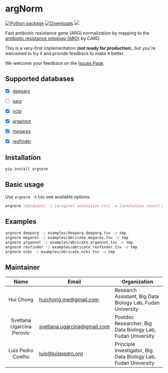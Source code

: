 # argNorm

[![Python package](https://github.com/BigDataBiology/argNorm/actions/workflows/python-package.yml/badge.svg)](https://github.com/BigDataBiology/argNorm/actions/workflows/python-package.yml)
[![Downloads](https://pepy.tech/badge/argNorm)](https://pepy.tech/project/argNorm)
![](https://img.shields.io/badge/status-alpha-red?style=flat) 
<!-- ![](https://img.shields.io/github/license/BigDataBiology/argNorm?style=flat) -->

Fast antibiotic resistance gene (ARG) normalization by mapping to the [antibiotic resistance ontology (ARO)](https://obofoundry.org/ontology/aro.html) by CARD.

This is a very-first implementation (**not ready for production**), but you're welcomed to try it and provide feedback to make it better. 

We welcome your feedback on the [Issues Page](https://github.com/BigDataBiology/argNorm/issues). 

## Supported databases

- [x] [deeparg](https://bitbucket.org/gusphdproj/deeparg-largerepo/src/master/database/v2/features.fasta)
- [ ] [sarg](https://smile.hku.hk/SARGs/static/images/Ublastx_stageone2.3.tar.gz)
- [x] [ncbi](https://ftp.ncbi.nlm.nih.gov/pathogen/Antimicrobial_resistance/AMRFinderPlus/database/latest/AMRProt)
- [x] [argannot](https://github.com/tseemann/abricate/tree/master/db/argannot)
- [x] [megares](https://github.com/tseemann/abricate/tree/master/db/megares)
- [x] [resfinder](https://bitbucket.org/genomicepidemiology/resfinder_db)


## Installation

```bash
pip install argnorm
```

## Basic usage

Use `argnorm -h` too see available options.

```bash
argnorm [database] -i [original_annotation.tsv] -o [annotation_result_with_aro.tsv]
```

## Examples

```bash
argnorm deeparg -i examples/deeparg.deeparg.tsv -o tmp
argnorm megares -i examples/abricate.megares.tsv -o tmp
argnorm argannot -i examples/abricate.argannot.tsv -o tmp
argnorm resfinder -i examples/abricate.resfinder.tsv -o tmp
argnorm ncbi -i examples/abricate.ncbi.tsv -o tmp
```

## Maintainer

|   Name    | Email                 | Organization                                                 |
| :-------: | --------------------- | ------------------------------------------------------------ |
| Hui Chong | huichong.me@gmail.com | Research Assistant, Big Data Biology Lab, Fudan University |
| Svetlana Ugarcina Perovic | svetlana.ugarcina@gmail.com | Postdoc Researcher, Big Data Biology Lab, Fudan University |
| Luis Pedro Coelho | luis@luispedro.org | Principle Investigator, Big Data Biology Lab, Fudan University |
